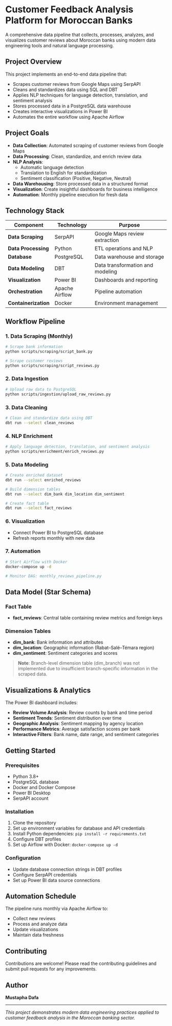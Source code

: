 # Customer Feedback Analysis Platform for Moroccan Banks

A comprehensive data pipeline that collects, processes, analyzes, and visualizes customer reviews about Moroccan banks using modern data engineering tools and natural language processing.

## Project Overview

This project implements an end-to-end data pipeline that:
- Scrapes customer reviews from Google Maps using SerpAPI
- Cleans and standardizes data using SQL and DBT
- Applies NLP techniques for language detection, translation, and sentiment analysis
- Stores processed data in a PostgreSQL data warehouse
- Creates interactive visualizations in Power BI
- Automates the entire workflow using Apache Airflow

## Project Goals

- **Data Collection**: Automated scraping of customer reviews from Google Maps
- **Data Processing**: Clean, standardize, and enrich review data
- **NLP Analysis**: 
  - Automatic language detection
  - Translation to English for standardization
  - Sentiment classification (Positive, Negative, Neutral)
- **Data Warehousing**: Store processed data in a structured format
- **Visualization**: Create insightful dashboards for business intelligence
- **Automation**: Monthly pipeline execution for fresh data

##  Technology Stack

| Component | Technology | Purpose |
|-----------|------------|---------|
| **Data Scraping** | SerpAPI | Google Maps review extraction |
| **Data Processing** | Python | ETL operations and NLP |
| **Database** | PostgreSQL | Data warehouse and storage |
| **Data Modeling** | DBT | Data transformation and modeling |
| **Visualization** | Power BI | Dashboards and reporting |
| **Orchestration** | Apache Airflow | Pipeline automation |
| **Containerization** | Docker | Environment management |

##  Workflow Pipeline

### 1. Data Scraping (Monthly)
```bash
# Scrape bank information
python scripts/scraping/script_bank.py

# Scrape customer reviews
python scripts/scraping/script_reviews.py
```

### 2. Data Ingestion
```bash
# Upload raw data to PostgreSQL
python scripts/ingestion/upload_raw_reviews.py
```

### 3. Data Cleaning
```bash
# Clean and standardize data using DBT
dbt run --select clean_reviews
```

### 4. NLP Enrichment
```bash
# Apply language detection, translation, and sentiment analysis
python scripts/enrichment/enrich_reviews.py
```

### 5. Data Modeling
```bash
# Create enriched dataset
dbt run --select enriched_reviews

# Build dimension tables
dbt run --select dim_bank dim_location dim_sentiment

# Create fact table
dbt run --select fact_reviews
```

### 6. Visualization
- Connect Power BI to PostgreSQL database
- Refresh reports monthly with new data

### 7. Automation
```bash
# Start Airflow with Docker
docker-compose up -d

# Monitor DAG: monthly_reviews_pipeline.py
```

##  Data Model (Star Schema)

### Fact Table
- **fact_reviews**: Central table containing review metrics and foreign keys

### Dimension Tables
- **dim_bank**: Bank information and attributes
- **dim_location**: Geographic information (Rabat–Salé–Témara region)
- **dim_sentiment**: Sentiment categories and scores

> **Note**: Branch-level dimension table (dim_branch) was not implemented due to insufficient branch-specific information in the scraped data.

##  Visualizations & Analytics

The Power BI dashboard includes:

- **Review Volume Analysis**: Review counts by bank and time period
- **Sentiment Trends**: Sentiment distribution over time
- **Geographic Analysis**: Sentiment mapping by agency location
- **Performance Metrics**: Average satisfaction scores per bank
- **Interactive Filters**: Bank name, date range, and sentiment categories

##  Getting Started

### Prerequisites
- Python 3.8+
- PostgreSQL database
- Docker and Docker Compose
- Power BI Desktop
- SerpAPI account

### Installation
1. Clone the repository
2. Set up environment variables for database and API credentials
3. Install Python dependencies: `pip install -r requirements.txt`
4. Configure DBT profiles
5. Set up Airflow with Docker: `docker-compose up -d`

### Configuration
- Update database connection strings in DBT profiles
- Configure SerpAPI credentials
- Set up Power BI data source connections

##  Automation Schedule

The pipeline runs monthly via Apache Airflow to:
- Collect new reviews
- Process and analyze data
- Update visualizations
- Maintain data freshness

##  Contributing

Contributions are welcome! Please read the contributing guidelines and submit pull requests for any improvements.

##  Author

**Mustapha Dafa**

---

*This project demonstrates modern data engineering practices applied to customer feedback analysis in the Moroccan banking sector.*